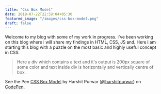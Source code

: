 ```yaml
---
title: "Css Box Model"
date: 2018-07-22T22:59:04+05:30
featured_image: "/images/css-box-model.png"
draft: false
---
```


Welcome to my blog with some of my work in progress. I've been working on this blog where i will share my findings in HTML, CSS, JS and. Here i am starting this blog with a puzzle on the most basic and highly useful concept in CSS.

<blockquote> Here a div which contains a text and it's output is 200px square of some color and text inside div is horizontally and vertically centre of box. </blockquote>

<p data-height="400" data-theme-id="0" data-slug-hash="EpWPLq" data-default-tab="html,result" data-user="harshitpurwar" data-pen-title="CSS Box Model" data-preview="false" class="codepen">See the Pen <a href="https://codepen.io/harshitpurwar/pen/EpWPLq/">CSS Box Model</a> by Harshit Purwar (<a href="https://codepen.io/harshitpurwar">@harshitpurwar</a>) on <a href="https://codepen.io">CodePen</a>.</p>
<script async src="https://static.codepen.io/assets/embed/ei.js"></script>